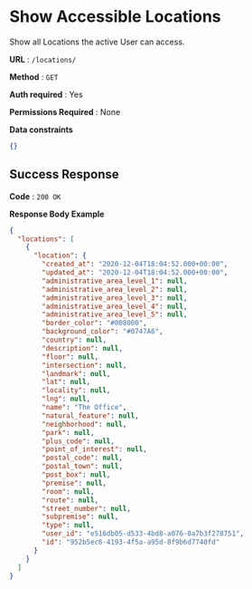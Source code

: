 # Show Accessible Locations

Show all Locations the active User can access.

**URL** : `/locations/`

**Method** : `GET`

**Auth required** : Yes

**Permissions Required** : None

**Data constraints**

```json
{}
```

## Success Response

**Code** : `200 OK`

**Response Body Example**

```json
{
  "locations": [
    {
      "location": {
        "created_at": "2020-12-04T18:04:52.000+00:00",
        "updated_at": "2020-12-04T18:04:52.000+00:00",
        "administrative_area_level_1": null,
        "administrative_area_level_2": null,
        "administrative_area_level_3": null,
        "administrative_area_level_4": null,
        "administrative_area_level_5": null,
        "border_color": "#008000",
        "background_color": "#0747A6",
        "country": null,
        "description": null,
        "floor": null,
        "intersection": null,
        "landmark": null,
        "lat": null,
        "locality": null,
        "lng": null,
        "name": "The Office",
        "natural_feature": null,
        "neighborhood": null,
        "park": null,
        "plus_code": null,
        "point_of_interest": null,
        "postal_code": null,
        "postal_town": null,
        "post_box": null,
        "premise": null,
        "room": null,
        "route": null,
        "street_number": null,
        "subpremise": null,
        "type": null,
        "user_id": "e516db05-d533-4bd8-a076-0a7b3f278751",
        "id": "952b5ec6-4193-4f5a-a95d-8f9b6d7740fd"
      }
    }
  ]
}
```
